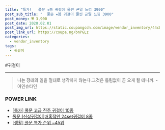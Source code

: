 ```yaml
--- 
title: "특가!   풀문 ★봄 귀걸이 물씬 균일 느낌 3900" 
post_sub_title: "  풀문 ★봄 귀걸이 물씬 균일 느낌 3900" 
post_money: ₩ 3,900 
post_date: 2020.02.01 
post_img_url: https://static.coupangcdn.com/image/vendor_inventory/44c8/a74883763ae82234e415e2800a08397a373fa28dc0c07718d4e048cc0a36.jpg 
post_link_url: https://coupa.ng/bnPGLz 
categories: 
  - vendor_inventory 
tags: 
  - 귀걸이 
--- 
```

  #귀걸이 
<hr> 

> 나는 장래의 일을 절대로 생각하지 않는다.그것은 틀림없이 곧 오게 될 테니까. -아인슈타인 


### POWER LINK

* <a href="https://blog.naver.com/an0733/221792408928" target="_blank">[특가] 풀문 고급 진주 귀걸이 10종</a>
* <a href="https://blog.naver.com/fasyy4321/221792245888" target="_blank">풀문 [신상귀걸이]매혹적인 24set귀걸이 8종</a>
* <a href="https://blog.naver.com/sakai111/221792041097" target="_blank"> [생활] 풀문 특가 순위 ~45위</a>
